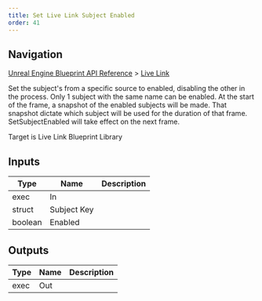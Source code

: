 ```yaml
---
title: Set Live Link Subject Enabled
order: 41
---
```

## Navigation

[Unreal Engine Blueprint API Reference](https://dev.epicgames.com/documentation/en-us/unreal-engine/BlueprintAPI) > [Live Link](https://dev.epicgames.com/documentation/en-us/unreal-engine/BlueprintAPI/LiveLink)

Set the subject's from a specific source to enabled, disabling the other in the process.
Only 1 subject with the same name can be enabled.
At the start of the frame, a snapshot of the enabled subjects will be made.
That snapshot dictate which subject will be used for the duration of that frame.
SetSubjectEnabled will take effect on the next frame.

Target is Live Link Blueprint Library

## Inputs

| Type | Name | Description |
| --- | --- | --- |
| exec | In |  |
| struct | Subject Key |  |
| boolean | Enabled |  |

## Outputs

| Type | Name | Description |
| --- | --- | --- |
| exec | Out |  |
